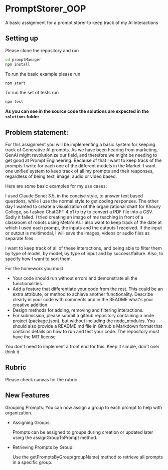 # PromptStorer_OOP
A basic assignment for a prompt storer to keep track of my AI interactions

## Setting up

Please clone the repository and run

```bash
cd promptManager
npm install
```

To run the basic example please run

```bash
npm start
```

To run the set of tests run

```bash
npm test
```

**As you can see in the source code the solutions are expected in the `solutions` folder**


## Problem statement:

For this assignment you will be implementing a basic system for keeping track of Generative AI prompts. As we have been hearing from marketing, GenAI might revolutionize our field, and therefore we might be needing to get good at Prompt Engineering. Because of that I want to keep track of the prompts I write for each one of the different models in the Market. I want one unified system to keep track of all my prompts and their responses, regardless of being text, image, audio or video based.

Here are some basic examples for my use cases:

I used Claude Sonet 3.5, in the concise style, to answer text based questions, while I use the normal style to get coding responses.
The other day I wanted to create a visualization of the organizational chart for Khoury College, so I asked ChatGPT 4 o1 to try to convert a PDF file into a CSV. Sadly it failed.
I tried creating an image of me teaching in front of a classroom of robots using Meta's AI.
I also want to keep track of the date at which I used each prompt, the inputs and the outputs I received. If the input or output is multimodal, I will save the images, videos or audio files as separate files.

I want to keep track of all of these interactions, and being able to filter them by type of model, by model, by type of input and by success/failure. Also, to specify how I want to sort them.

For the homework you must
* Your code should run without errors and demonstrate all the functionalities.
* Add a feature that differentiate your code from the rest. This could be an extra attribute, or method to achieve another functionality. Describe clearly in your code with comments and in the README what's your creative addition.
* Design methods for adding, removing and filtering interactions.
* For submission, please submit a github repository containing a node project (package.json), but without including the node_modules. You should also provide a README.md file in Github's Markdown format that contains details on how to run and test your code. The repository must have the MIT license

You don't need to implement a front end for this. Keep it simple, don't over think it

## Rubric

Please check canvas for the rubric

## New Features
Grouping Prompts:
You can now assign a group to each prompt to help with organization.
* Assigning Groups:

    Prompts can be assigned to groups during creation or updated later using the assignGroupToPrompt method.
* Retrieving Prompts by Group:

    Use the getPromptsByGroup(groupName) method to retrieve all prompts in a specific group.